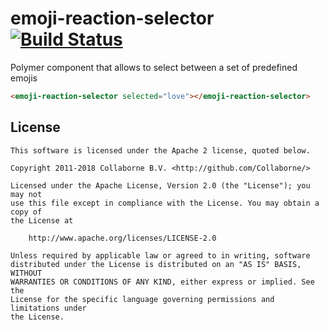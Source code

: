 # emoji-reaction-selector [![Build Status](https://travis-ci.org/Collaborne/emoji-reaction-selector.svg?branch=master)](https://travis-ci.org/Collaborne/emoji-reaction-selector)

Polymer component that allows to select between a set of predefined emojis

<!--
```
<custom-element-demo>
  <template>
    <link rel="import" href="emoji-reaction-selector.html">
    <next-code-block></next-code-block>
  </template>
</custom-element-demo>
```
-->
```html
<emoji-reaction-selector selected="love"></emoji-reaction-selector>
```

## License

    This software is licensed under the Apache 2 license, quoted below.

    Copyright 2011-2018 Collaborne B.V. <http://github.com/Collaborne/>

    Licensed under the Apache License, Version 2.0 (the "License"); you may not
    use this file except in compliance with the License. You may obtain a copy of
    the License at

        http://www.apache.org/licenses/LICENSE-2.0

    Unless required by applicable law or agreed to in writing, software
    distributed under the License is distributed on an "AS IS" BASIS, WITHOUT
    WARRANTIES OR CONDITIONS OF ANY KIND, either express or implied. See the
    License for the specific language governing permissions and limitations under
    the License.
